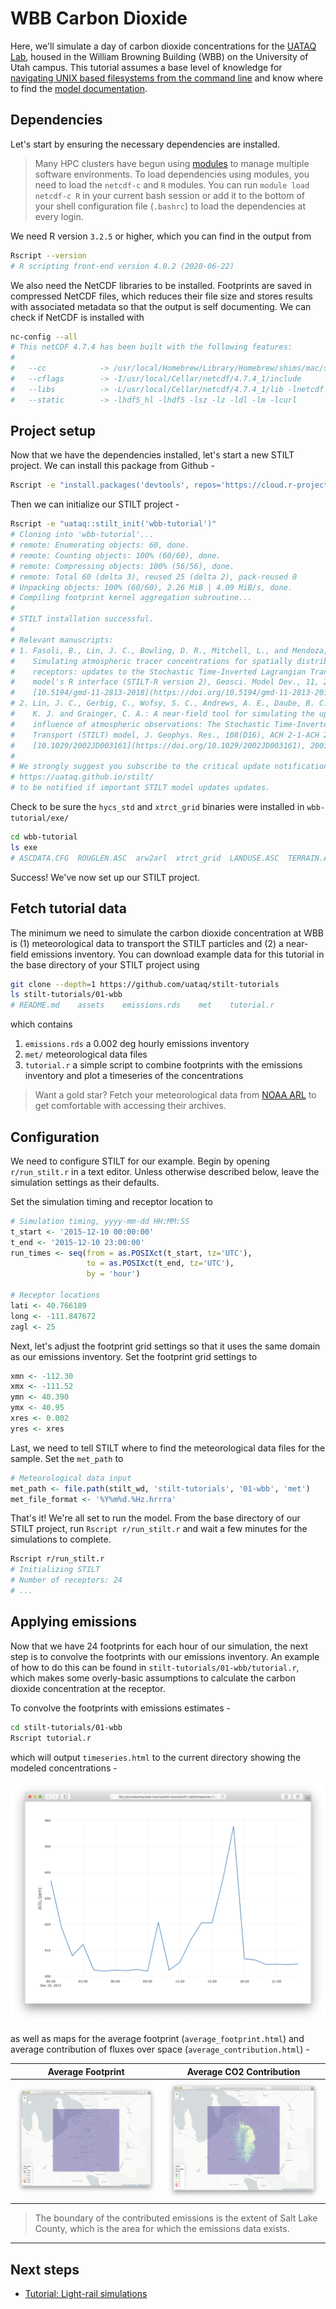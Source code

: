 # WBB Carbon Dioxide

Here, we'll simulate a day of carbon dioxide concentrations for the [UATAQ Lab](https://air.utah.edu), housed in the William Browning Building (WBB) on the University of Utah campus. This tutorial assumes a base level of knowledge for [navigating UNIX based filesystems from the command line](https://www.digitalocean.com/community/tutorials/basic-linux-navigation-and-file-management) and know where to find the [model documentation](https://uataq.github.io/stilt/).

## Dependencies

Let's start by ensuring the necessary dependencies are installed.

> Many HPC clusters have begun using [modules](https://www.chpc.utah.edu/documentation/software/modules.php) to manage multiple software environments. To load dependencies using modules, you need to load the `netcdf-c` and `R` modules. You can run `module load netcdf-c R` in your current bash session or add it to the bottom of your shell configuration file (`.bashrc`) to load the dependencies at every login.

We need R version `3.2.5` or higher, which you can find in the output from

```bash
Rscript --version
# R scripting front-end version 4.0.2 (2020-06-22)
```

We also need the NetCDF libraries to be installed. Footprints are saved in compressed NetCDF files, which reduces their file size and stores results with associated metadata so that the output is self documenting. We can check if NetCDF is installed with

```bash
nc-config --all
# This netCDF 4.7.4 has been built with the following features:
#
#   --cc            -> /usr/local/Homebrew/Library/Homebrew/shims/mac/super/clang
#   --cflags        -> -I/usr/local/Cellar/netcdf/4.7.4_1/include
#   --libs          -> -L/usr/local/Cellar/netcdf/4.7.4_1/lib -lnetcdf
#   --static        -> -lhdf5_hl -lhdf5 -lsz -lz -ldl -lm -lcurl
```

## Project setup

Now that we have the dependencies installed, let's start a new STILT project. We can install this package from Github -

```bash
Rscript -e "install.packages('devtools', repos='https://cloud.r-project.org/'); devtools::install_github('benfasoli/uataq')"
```

Then we can initialize our STILT project -

```bash
Rscript -e "uataq::stilt_init('wbb-tutorial')"
# Cloning into 'wbb-tutorial'...
# remote: Enumerating objects: 60, done.
# remote: Counting objects: 100% (60/60), done.
# remote: Compressing objects: 100% (56/56), done.
# remote: Total 60 (delta 3), reused 25 (delta 2), pack-reused 0
# Unpacking objects: 100% (60/60), 2.26 MiB | 4.09 MiB/s, done.
# Compiling footprint kernel aggregation subroutine...
#
# STILT installation successful.
#
# Relevant manuscripts:
# 1. Fasoli, B., Lin, J. C., Bowling, D. R., Mitchell, L., and Mendoza, D.:
#    Simulating atmospheric tracer concentrations for spatially distributed
#    receptors: updates to the Stochastic Time-Inverted Lagrangian Transport
#    model's R interface (STILT-R version 2), Geosci. Model Dev., 11, 2813-2824,
#    [10.5194/gmd-11-2813-2018](https://doi.org/10.5194/gmd-11-2813-2018), 2018.
# 2. Lin, J. C., Gerbig, C., Wofsy, S. C., Andrews, A. E., Daube, B. C., Davis,
#    K. J. and Grainger, C. A.: A near-field tool for simulating the upstream
#    influence of atmospheric observations: The Stochastic Time-Inverted Lagrangian
#    Transport (STILT) model, J. Geophys. Res., 108(D16), ACH 2-1-ACH 2-17,
#    [10.1029/2002JD003161](https://doi.org/10.1029/2002JD003161), 2003.
#
# We strongly suggest you subscribe to the critical update notifications at
# https://uataq.github.io/stilt/
# to be notified if important STILT model updates updates.
```

Check to be sure the `hycs_std` and `xtrct_grid` binaries were installed in `wbb-tutorial/exe/`

```bash
cd wbb-tutorial
ls exe
# ASCDATA.CFG  ROUGLEN.ASC  arw2arl  xtrct_grid  LANDUSE.ASC  TERRAIN.ASC  hycs_std
```

Success! We've now set up our STILT project.

## Fetch tutorial data

The minimum we need to simulate the carbon dioxide concentration at WBB is (1) meteorological data to transport the STILT particles and (2) a near-field emissions inventory. You can download example data for this tutorial in the base directory of your STILT project using

```bash
git clone --depth=1 https://github.com/uataq/stilt-tutorials
ls stilt-tutorials/01-wbb
# README.md    assets    emissions.rds    met    tutorial.r
```

which contains

1. `emissions.rds` a 0.002 deg hourly emissions inventory
1. `met/` meteorological data files
1. `tutorial.r` a simple script to combine footprints with the emissions inventory and plot a timeseries of the concentrations

> Want a gold star? Fetch your meteorological data from [NOAA ARL](https://www.ready.noaa.gov/archives.php) to get comfortable with accessing their archives.

## Configuration

We need to configure STILT for our example. Begin by opening `r/run_stilt.r` in a text editor. Unless otherwise described below, leave the simulation settings as their defaults.

Set the simulation timing and receptor location to

```r
# Simulation timing, yyyy-mm-dd HH:MM:SS
t_start <- '2015-12-10 00:00:00'
t_end <- '2015-12-10 23:00:00'
run_times <- seq(from = as.POSIXct(t_start, tz='UTC'),
                 to = as.POSIXct(t_end, tz='UTC'),
                 by = 'hour')

# Receptor locations
lati <- 40.766189
long <- -111.847672
zagl <- 25
```

Next, let's adjust the footprint grid settings so that it uses the same domain as our emissions inventory. Set the footprint grid settings to

```r
xmn <- -112.30
xmx <- -111.52
ymn <- 40.390
ymx <- 40.95
xres <- 0.002
yres <- xres
```

Last, we need to tell STILT where to find the meteorological data files for the sample. Set the `met_path` to

```r
# Meteorological data input
met_path <- file.path(stilt_wd, 'stilt-tutorials', '01-wbb', 'met')
met_file_format <- '%Y%m%d.%Hz.hrrra'
```

That's it! We're all set to run the model. From the base directory of our STILT project, run `Rscript r/run_stilt.r` and wait a few minutes for the simulations to complete.

```bash
Rscript r/run_stilt.r
# Initializing STILT
# Number of receptors: 24
# ...
```

## Applying emissions

Now that we have 24 footprints for each hour of our simulation, the next step is to convolve the footprints with our emissions inventory. An example of how to do this can be found in `stilt-tutorials/01-wbb/tutorial.r`, which makes some overly-basic assumptions to calculate the carbon dioxide concentration at the receptor.

To convolve the footprints with emissions estimates -

```bash
cd stilt-tutorials/01-wbb
Rscript tutorial.r
```

which will output `timeseries.html` to the current directory showing the modeled concentrations -

![WBB CO2 timeseries](assets/wbb-tutorial-timeseries.png)

as well as maps for the average footprint (`average_footprint.html`) and average contribution of fluxes over space (`average_contribution.html`) -

| Average Footprint                              | Average CO2 Contribution                          |
| ---------------------------------------------- | ------------------------------------------------- |
| ![](assets/wbb-tutorial-average-footprint.png) | ![](assets/wbb-tutorial-average-contribution.png) |

> The boundary of the contributed emissions is the extent of Salt Lake County, which is the area for which the emissions data exists.

---

## Next steps

-   [Tutorial: Light-rail simulations](https://github.com/uataq/stilt-tutorials/tree/master/02-train)
